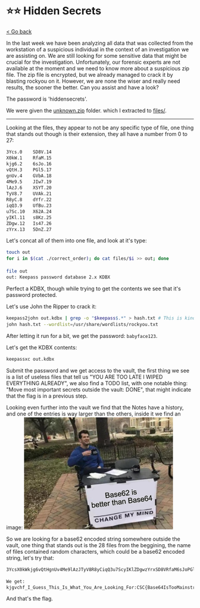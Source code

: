 # ⭐⭐ Hidden Secrets

[< Go back](../../README.md)

In the last week we have been analyzing all data that was collected from the workstation of a suspicious individual in the context of an investigation we are assisting on.
We are still looking for some sensitive data that might be crucial for the investigation.
Unfortunately, our forensic experts are not available at the moment and we need to know more about a suspicious zip file.
The zip file is encrypted, but we already managed to crack it by blasting rockyou on it.
However, we are none the wiser and really need results, the sooner the better.
Can you assist and have a look?

The password is 'hiddensecrets'.

We were given the [unknown.zip](./unknown.zip) folder. which I extracted to [files/](./files).

----

Looking at the files, they appear to not be any specific type of file, one thing that stands out though is their extension, they all have a number from 0 to 27:

```
3Ycs.0    SD8V.14
X0kW.1    RfaM.15
kjg6.2    6sJo.16
vQtH.3    PGl5.17
gnUv.4    GVbA.18
4Me9.5    JIw7.19
lAzJ.6    XSYT.20
TyV8.7    UVAk.21
R8yC.8    dYfr.22
iqQ3.9    UfBu.23
u7Sc.10   X62A.24
yIKl.11   s8Kz.25
ZDgw.12   Is47.26
zYrx.13   5DnZ.27
```

Let's concat all of them into one file, and look at it's type:

```bash
touch out
for i in $(cat ./correct_order); do cat files/$i >> out; done

file out
out: Keepass password database 2.x KDBX
```

Perfect a KDBX, though while trying to get the contents we see that it's password protected.

Let's use John the Ripper to crack it:

```bash
keepass2john out.kdbx | grep -o "$keepass$.*" > hash.txt # This is kind of dumb, but keepass2john appends `<filename>:` to the start of the hash.
john hash.txt --wordlist=/usr/share/wordlists/rockyou.txt
```

After letting it run for a bit, we get the password: `babyface123`.

Let's get the KDBX contents:

```bash
keepassxc out.kdbx
```

Submit the password and we get access to the vault, the first thing we see is a list of useless files that tell us "YOU ARE TOO LATE I WIPED EVERYTHING ALREADY", we also find a TODO list, with one notable thing: "Move most important secrets outside the vault: DONE", that might indicate that the flag is in a previous step.

Looking even further into the vault we find that the Notes have a history, and one of the entries is way larger than the others, inside it we find an image:
<img src="assets/tmp.jpg" alt="Flag" width="400px">

So we are looking for a base62 encoded string somewhere outside the vault, one thing that stands out is the 28 files from the beggining, the name of files contained random characters, which could be a base62 encoded string, let's try that:

```
3YcsX0kWkjg6vQtHgnUv4Me9lAzJTyV8R8yCiqQ3u7ScyIKlZDgwzYrxSD8VRfaM6sJoPGl5GVbAJIw7XSYTUVAkdYfrUfBuX62As8KzIs475DnZ

We get:
kjgvchf_I_Guess_This_Is_What_You_Are_Looking_For:CSC{Base64IsTooMainstreamAmirite?}
```

And that's the flag.

